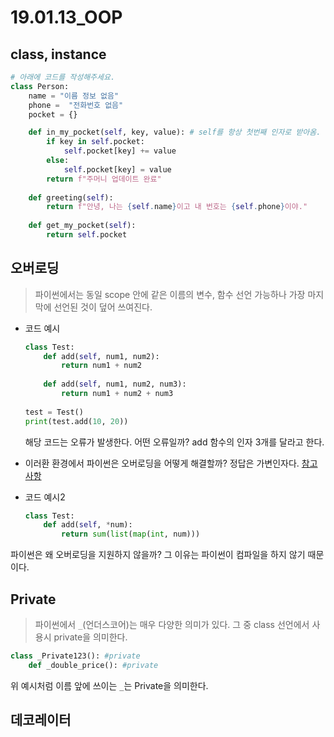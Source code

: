 # 19.01.13_OOP

## class, instance

```python
# 아래에 코드를 작성해주세요.
class Person:
    name = "이름 정보 없음"
    phone =  "전화번호 없음"
    pocket = {}

    def in_my_pocket(self, key, value): # self를 항상 첫번째 인자로 받아옴.
        if key in self.pocket:
            self.pocket[key] += value
        else:
            self.pocket[key] = value
        return f"주머니 업데이트 완료"
    
    def greeting(self):
        return f"안녕, 나는 {self.name}이고 내 번호는 {self.phone}이야."
    
    def get_my_pocket(self):
        return self.pocket
```



## 오버로딩

> 파이썬에서는 동일 scope 안에 같은 이름의 변수, 함수 선언 가능하나 가장 마지막에 선언된 것이 덮어 쓰여진다.

- 코드 예시

  ```python
  class Test:
      def add(self, num1, num2):
          return num1 + num2
      
      def add(self, num1, num2, num3):
          return num1 + num2 + num3
      
  test = Test()
  print(test.add(10, 20))
  ```

  해당 코드는 오류가 발생한다. 어떤 오류일까? add 함수의 인자 3개를 달라고 한다.

- 이러환 환경에서 파이썬은 오버로딩을 어떻게 해결할까? 정답은 가변인자다. [참고사항](../01.12/19.01.12_Data_structure_02.md)

- 코드 예시2

  ```python
  class Test:
      def add(self, *num):
          return sum(list(map(int, num)))
  ```

파이썬은 왜 오버로딩을 지원하지 않을까? 그 이유는 파이썬이 컴파일을 하지 않기 때문이다.



## Private

> 파이썬에서 `_`(언더스코어)는 매우 다양한 의미가 있다. 그 중 class 선언에서 사용시 private을 의미한다.

```python
class _Private123(): #private
    def _double_price(): #private
```

위 예시처럼 이름 앞에 쓰이는 `_`는 Private을 의미한다.

## 데코레이터